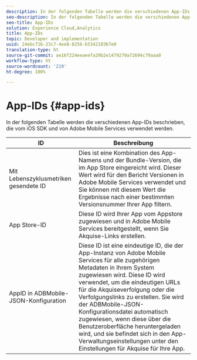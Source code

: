 ```yaml
---
description: In der folgenden Tabelle werden die verschiedenen App-IDs beschrieben, die vom iOS SDK und von Adobe Mobile Services verwendet werden.
seo-description: In der folgenden Tabelle werden die verschiedenen App-IDs beschrieben, die vom iOS SDK und von Adobe Mobile Services verwendet werden.
seo-title: App-IDs
solution: Experience Cloud,Analytics
title: App-IDs
topic: Developer and implementation
uuid: 24ebc716-23c7-4ee8-8256-b534210367e0
translation-type: ht
source-git-commit: ae16f224eeaeefa29b2e1479270a72694c79aaa0
workflow-type: ht
source-wordcount: '219'
ht-degree: 100%

---
```



# App-IDs {#app-ids}

In der folgenden Tabelle werden die verschiedenen App-IDs beschrieben, die vom iOS SDK und von Adobe Mobile Services verwendet werden.

| ID | Beschreibung |
|--- |--- |
| Mit Lebenszyklusmetriken gesendete ID | Dies ist eine Kombination des App-Namens und der Bundle-Version, die im App Store eingereicht wird.  Dieser Wert wird für den Bericht Versionen in Adobe Mobile Services verwendet und Sie können mit diesem Wert die Ergebnisse nach einer bestimmten Versionsnummer Ihrer App filtern. |
| App Store-ID | Diese ID wird Ihrer App vom Appstore zugewiesen und in Adobe Mobile Services bereitgestellt, wenn Sie Akquise-Links erstellen. |
| AppID in ADBMobile-JSON-Konfiguration | Diese ID ist eine eindeutige ID, die der App-Instanz von Adobe Mobile Services für alle zugehörigen Metadaten in Ihrem System zugewiesen wird.  Diese ID wird verwendet, um die eindeutigen URLs für die Akquiseverfolgung oder die Verfolgungslinks zu erstellen. Sie wird der ADBMobile-JSON-Konfigurationsdatei automatisch zugewiesen, wenn diese über die Benutzeroberfläche heruntergeladen wird, und sie befindet sich in den App-Verwaltungseinstellungen unter den Einstellungen für Akquise für Ihre App. |

